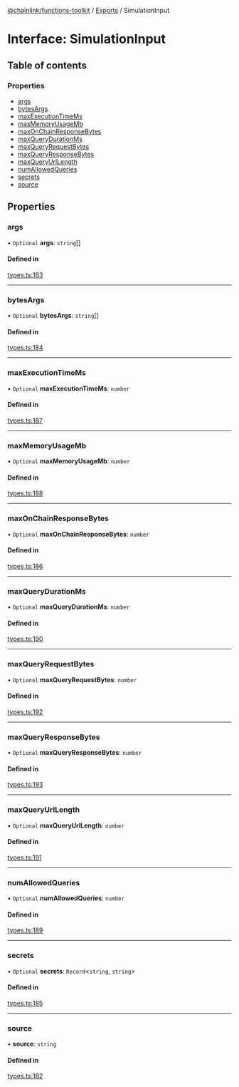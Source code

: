 [@chainlink/functions-toolkit](../README.md) / [Exports](../modules.md) / SimulationInput

# Interface: SimulationInput

## Table of contents

### Properties

- [args](SimulationInput.md#args)
- [bytesArgs](SimulationInput.md#bytesargs)
- [maxExecutionTimeMs](SimulationInput.md#maxexecutiontimems)
- [maxMemoryUsageMb](SimulationInput.md#maxmemoryusagemb)
- [maxOnChainResponseBytes](SimulationInput.md#maxonchainresponsebytes)
- [maxQueryDurationMs](SimulationInput.md#maxquerydurationms)
- [maxQueryRequestBytes](SimulationInput.md#maxqueryrequestbytes)
- [maxQueryResponseBytes](SimulationInput.md#maxqueryresponsebytes)
- [maxQueryUrlLength](SimulationInput.md#maxqueryurllength)
- [numAllowedQueries](SimulationInput.md#numallowedqueries)
- [secrets](SimulationInput.md#secrets)
- [source](SimulationInput.md#source)

## Properties

### args

• `Optional` **args**: `string`[]

#### Defined in

[types.ts:183](https://github.com/smartcontractkit/functions-toolkit/blob/bbc061a/src/types.ts#L183)

___

### bytesArgs

• `Optional` **bytesArgs**: `string`[]

#### Defined in

[types.ts:184](https://github.com/smartcontractkit/functions-toolkit/blob/bbc061a/src/types.ts#L184)

___

### maxExecutionTimeMs

• `Optional` **maxExecutionTimeMs**: `number`

#### Defined in

[types.ts:187](https://github.com/smartcontractkit/functions-toolkit/blob/bbc061a/src/types.ts#L187)

___

### maxMemoryUsageMb

• `Optional` **maxMemoryUsageMb**: `number`

#### Defined in

[types.ts:188](https://github.com/smartcontractkit/functions-toolkit/blob/bbc061a/src/types.ts#L188)

___

### maxOnChainResponseBytes

• `Optional` **maxOnChainResponseBytes**: `number`

#### Defined in

[types.ts:186](https://github.com/smartcontractkit/functions-toolkit/blob/bbc061a/src/types.ts#L186)

___

### maxQueryDurationMs

• `Optional` **maxQueryDurationMs**: `number`

#### Defined in

[types.ts:190](https://github.com/smartcontractkit/functions-toolkit/blob/bbc061a/src/types.ts#L190)

___

### maxQueryRequestBytes

• `Optional` **maxQueryRequestBytes**: `number`

#### Defined in

[types.ts:192](https://github.com/smartcontractkit/functions-toolkit/blob/bbc061a/src/types.ts#L192)

___

### maxQueryResponseBytes

• `Optional` **maxQueryResponseBytes**: `number`

#### Defined in

[types.ts:193](https://github.com/smartcontractkit/functions-toolkit/blob/bbc061a/src/types.ts#L193)

___

### maxQueryUrlLength

• `Optional` **maxQueryUrlLength**: `number`

#### Defined in

[types.ts:191](https://github.com/smartcontractkit/functions-toolkit/blob/bbc061a/src/types.ts#L191)

___

### numAllowedQueries

• `Optional` **numAllowedQueries**: `number`

#### Defined in

[types.ts:189](https://github.com/smartcontractkit/functions-toolkit/blob/bbc061a/src/types.ts#L189)

___

### secrets

• `Optional` **secrets**: `Record`<`string`, `string`\>

#### Defined in

[types.ts:185](https://github.com/smartcontractkit/functions-toolkit/blob/bbc061a/src/types.ts#L185)

___

### source

• **source**: `string`

#### Defined in

[types.ts:182](https://github.com/smartcontractkit/functions-toolkit/blob/bbc061a/src/types.ts#L182)
